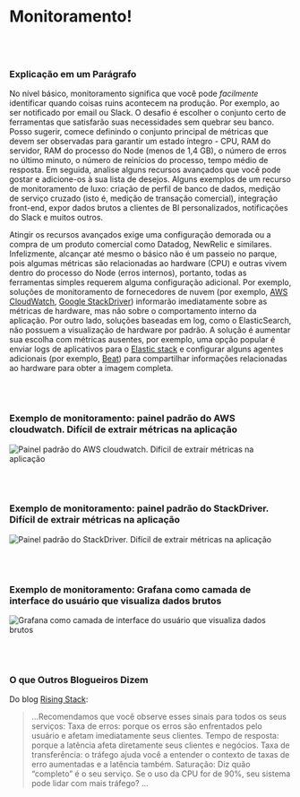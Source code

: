 # Monitoramento!

<br/><br/>

### Explicação em um Parágrafo

No nível básico, monitoramento significa que você pode *facilmente* identificar quando coisas ruins acontecem na produção. Por exemplo, ao ser notificado por email ou Slack. O desafio é escolher o conjunto certo de ferramentas que satisfarão suas necessidades sem quebrar seu banco. Posso sugerir, comece definindo o conjunto principal de métricas que devem ser observadas para garantir um estado íntegro - CPU, RAM do servidor, RAM do processo do Node (menos de 1,4 GB), o número de erros no último minuto, o número de reinícios do processo, tempo médio de resposta. Em seguida, analise alguns recursos avançados que você pode gostar e adicione-os à sua lista de desejos. Alguns exemplos de um recurso de monitoramento de luxo: criação de perfil de banco de dados, medição de serviço cruzado (isto é, medição de transação comercial), integração front-end, expor dados brutos a clientes de BI personalizados, notificações do Slack e muitos outros.

Atingir os recursos avançados exige uma configuração demorada ou a compra de um produto comercial como Datadog, NewRelic e similares. Infelizmente, alcançar até mesmo o básico não é um passeio no parque, pois algumas métricas são relacionadas ao hardware (CPU) e outras vivem dentro do processo do Node (erros internos), portanto, todas as ferramentas simples requerem alguma configuração adicional. Por exemplo, soluções de monitoramento de fornecedores de nuvem (por exemplo, [AWS CloudWatch](https://aws.amazon.com/cloudwatch/), [Google StackDriver](https://cloud.google.com/stackdriver/)) informarão imediatamente sobre as métricas de hardware, mas não sobre o comportamento interno da aplicação. Por outro lado, soluções baseadas em log, como o ElasticSearch, não possuem a visualização de hardware por padrão. A solução é aumentar sua escolha com métricas ausentes, por exemplo, uma opção popular é enviar logs de aplicativos para o [Elastic stack](https://www.elastic.co/products) e configurar alguns agentes adicionais (por exemplo, [Beat](https://www.elastic.co/products)) para compartilhar informações relacionadas ao hardware para obter a imagem completa.

<br/><br/>

### Exemplo de monitoramento: painel padrão do AWS cloudwatch. Difícil de extrair métricas na aplicação

![Painel padrão do AWS cloudwatch. Difícil de extrair métricas na aplicação](/assets/images/monitoring1.png)

<br/><br/>

### Exemplo de monitoramento: painel padrão do StackDriver. Difícil de extrair métricas na aplicação

![Painel padrão do StackDriver. Difícil de extrair métricas na aplicação](/assets/images/monitoring2.jpg)

<br/><br/>

### Exemplo de monitoramento: Grafana como camada de interface do usuário que visualiza dados brutos

![Grafana como camada de interface do usuário que visualiza dados brutos](/assets/images/monitoring3.png)

<br/><br/>

### O que Outros Blogueiros Dizem

Do blog [Rising Stack](http://mubaloo.com/best-practices-deploying-node-js-applications/):

> …Recomendamos que você observe esses sinais para todos os seus serviços:
> Taxa de erros: porque os erros são enfrentados pelo usuário e afetam imediatamente seus clientes.
> Tempo de resposta: porque a latência afeta diretamente seus clientes e negócios.
> Taxa de transferência: o tráfego ajuda você a entender o contexto de taxas de erro aumentadas e a latência também.
> Saturação: Diz quão “completo” é o seu serviço. Se o uso da CPU for de 90%, seu sistema pode lidar com mais tráfego? …
